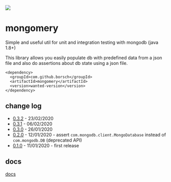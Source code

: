 ![](https://github.com/borsch/mongomery/workflows/Java%20CI/badge.svg)

# mongomery
Simple and useful util for unit and integration testing with mongodb (java 1.8+)

This library allows you easily populate db with predefined data
from a json file and also do assertions about db state using a json file.

    <dependency>
      <groupId>com.github.borsch</groupId>
      <artifactId>mongomery</artifactId>
      <version>wanted-version</version>
    </dependency>
    
## change log
- [0.3.2](https://github.com/borsch/mongomery/releases/tag/mongomery-0.3.2) - 23/02/2020
- [0.3.1](https://github.com/borsch/mongomery/releases/tag/mongomery-0.3.1) - 06/02/2020
- [0.3.0](https://github.com/borsch/mongomery/releases/tag/mongomery-0.3.0) - 26/01/2020
- [0.2.0](https://github.com/borsch/mongomery/releases/tag/mongomery-0.2.0) - 12/01/2020 - assert `com.mongodb.client.MongoDatabase` instead of `com.mongodb.DB` (deprecated API)
- [0.1.0](https://github.com/borsch/mongomery/releases/tag/mongomery-0.1.0) - 11/01/2020 - first release

## docs
[docs](https://github.com/borsch/mongomery/blob/master/docs/index.md)
